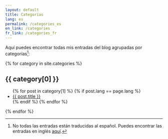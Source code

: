 ```yaml
---
layout: default
title: Categorías
lang: es
permalink: /categories_es
en_link: /categories
fr_link: /categories_fr
---
```


Aquí puedes encontrar todas mis entradas del blog agrupadas por categorías[^1]:

{% for category in site.categories %}
  <h2>{{ category[0] }}</h2>
  <ul>
    {% for post in category[1] %}
      {% if post.lang == page.lang %}
        <li><a href="{{ post.url }}">{{ post.title }}</a></li>
      {% endif %}
    {% endfor %}
  </ul>
{% endfor %}

[^1]: No todas las entradas están traducidas al español. Puedes encontrar las entradas en inglés [aquí](/categories).
